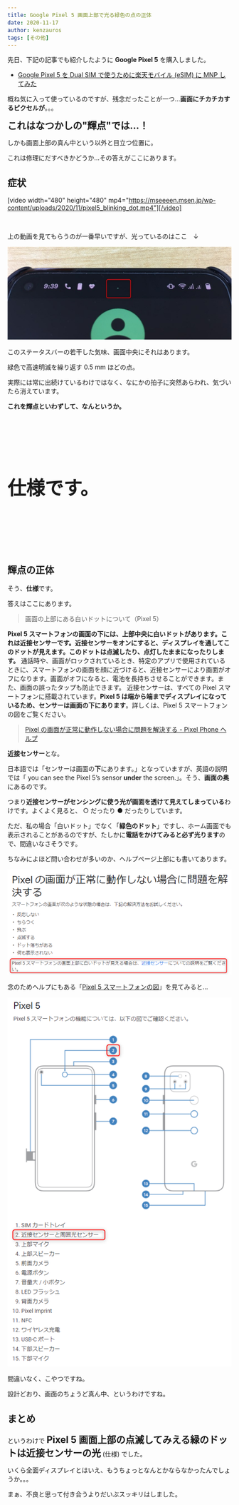 ```yaml
---
title: Google Pixel 5 画面上部で光る緑色の点の正体
date: 2020-11-17
author: kenzauros
tags: [その他]
---
```


先日、下記の記事でも紹介したように **Google Pixel 5** を購入しました。

- [Google Pixel 5 を Dual SIM で使うために楽天モバイル (eSIM) に MNP してみた](https://mseeeen.msen.jp/mnp-to-rakute-mobile-esim-with-google-pixel-5/)

概ね気に入って使っているのですが、残念だったことが一つ...**画面にチカチカするピクセルが**。。。

<span style="font-size:1.5em;font-weight:bold;">これはなつかしの"輝点"では...！</span>

しかも画面上部の真ん中という以外と目立つ位置に。

これは修理にだすべきかどうか...その答えがここにあります。

## 症状

[video width="480" height="480" mp4="https://mseeeen.msen.jp/wp-content/uploads/2020/11/pixel5_blinking_dot.mp4"][/video]

<br>

上の動画を見てもらうのが一番早いですが、光っているのはここ　↓

![](images/unknown-green-blinking-dot-on-google-pixel-5-1.jpg)

このステータスバーの若干した気味、画面中央にそれはあります。

緑色で高速明滅を繰り返す 0.5 mm ほどの点。

実際には常に出続けているわけではなく、なにかの拍子に突然あらわれ、気づいたら消えています。

<span style="font-weight:bold;">これを輝点といわずして、なんというか。</span>

<div style="margin:10em 0 10em 0;">

<span style="font-size:3em;font-weight:bold;">仕様です。</span>

</div>

## 輝点の正体

そう、**仕様**です。

答えはここにあります。

> 画面の上部にある白いドットについて（Pixel 5）
> 
**Pixel 5 スマートフォンの画面の下には、上部中央に白いドットがあります。これは近接センサーです。近接センサーをオンにすると、ディスプレイを通してこのドットが見えます。このドットは点滅したり、点灯したままになったりします。**
通話時や、画面がロックされているとき、特定のアプリで使用されているときに、スマートフォンの画面を顔に近づけると、近接センサーにより画面がオフになります。画面がオフになると、電池を長持ちさせることができます。また、画面の誤ったタップも防止できます。
近接センサーは、すべての Pixel スマートフォンに搭載されています。**Pixel 5 は端から端までディスプレイになっているため、センサーは画面の下にあります**。詳しくは、Pixel 5 スマートフォンの図をご覧ください。
> 
> [Pixel の画面が正常に動作しない場合に問題を解決する - Pixel Phone ヘルプ](https://support.google.com/pixelphone/answer/6010316?hl=ja)

<span style="font-size:em;">**近接センサー**とな。</span>

日本語では「センサーは画面の**下**にあります。」となっていますが、英語の説明では「 you can see the Pixel 5’s sensor **under** the screen.」。そう、**画面の奥**にあるのです。

つまり**近接センサーがセンシングに使う光が画面を透けて見えてしまっている**わけです。よくよく見ると、 ○ だったり ● だったりしています。

ただ、私の場合「白いドット」でなく「**緑色のドット**」ですし、ホーム画面でも表示されることがあるのですが、たしかに**電話をかけてみると必ず光ります**ので、間違いなさそうです。

ちなみによほど問い合わせが多いのか、ヘルプページ上部にも書いてあります。

![](images/unknown-green-blinking-dot-on-google-pixel-5-2.png)

念のためヘルプにもある「[Pixel 5 スマートフォンの図](https://support.google.com/pixelphone/answer/7157629)」を見てみると...

![Pixel 5 の近接センサーが輝点に見える件](images/unknown-green-blinking-dot-on-google-pixel-5-3.png)

間違いなく、こやつですね。

設計どおり、画面のちょうど真ん中、というわけですね。

## まとめ

というわけで
<span style="font-size:1.5em;"> **Pixel 5 画面上部の点滅してみえる緑のドットは近接センサーの光**</span>
(仕様) でした。

いくら全面ディスプレイとはいえ、もうちょっとなんとかならなかったんでしょうか。。。

まぁ、不良と思って付き合うよりだいぶスッキリはしました。